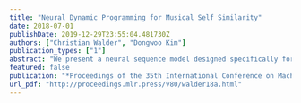 ```yaml
---
title: "Neural Dynamic Programming for Musical Self Similarity"
date: 2018-07-01
publishDate: 2019-12-29T23:55:04.481730Z
authors: ["Christian Walder", "Dongwoo Kim"]
publication_types: ["1"]
abstract: "We present a neural sequence model designed specifically for symbolic music. The model is based on a learned edit distance mechanism which generalises a classic recursion from computer science, leading to a neural dynamic program. Repeated motifs are detected by learning the transformations between them. We represent the arising computational dependencies using a novel data structure, the edit tree; this perspective suggests natural approximations which afford the scaling up of our otherwise cubic time algorithm. We demonstrate our model on real and synthetic data; in all cases it out-performs a strong stacked long short-term memory benchmark."
featured: false
publication: "*Proceedings of the 35th International Conference on Machine Learning*"
url_pdf: "http://proceedings.mlr.press/v80/walder18a.html"
---
```


